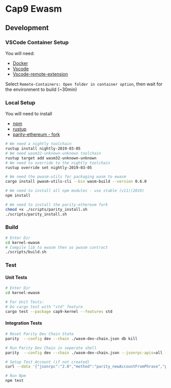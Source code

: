 # Cap9 Ewasm

## Development

### VSCode Container Setup

You will need:
* [Docker](https://www.docker.com/)
* [Vscode](https://code.visualstudio.com/)
* [Vscode-remote-extension](https://marketplace.visualstudio.com/items?itemName=ms-vscode-remote.vscode-remote-extensionpack)

Select `Remote-Containers: Open folder in container option`, then wait for the environment to build (~30min)

### Local Setup
You will need to install

* [npm](https://nodejs.org/en/)
* [rustup](https://rustup.rs/)
* [parity-ethereum - fork](https://github.com/daohub-io/parity-ethereum)

```bash
# We need a nightly toolchain
rustup install nightly-2019-03-05
# We need wasm32-unknown-unknown toolchain
rustup target add wasm32-unknown-unknown
# We need to override to the nightly toolchain
rustup override set nightly-2019-03-05

# We need the pwasm-utils for packaging wasm to ewasm
cargo install pwasm-utils-cli --bin wasm-build --version 0.6.0

# We need to install all npm modules - use stable (v11)(2019)
npm install

# We need to install the parity-ethereum fork
chmod +x ./scripts/parity_install.sh
./scripts/parity_install.sh
```

### Build

```bash
# Enter Dir
cd kernel-ewasm
# Compile lib to ewasm then as pwasm contract
./scripts/build.sh
```

### Test

#### Unit Tests

```bash
# Enter Dir
cd kernel-ewasm

# For Unit Tests:
# Do cargo test with "std" feature
cargo test --package cap9-kernel --features std
```

#### Integration Tests

```bash
# Reset Parity Dev Chain State
parity  --config dev --chain ./wasm-dev-chain.json db kill

# Run Parity Dev Chain in seperate shell
parity  --config dev --chain ./wasm-dev-chain.json --jsonrpc-apis=all --ws-apis=all --reseal-min-period 0 --gasprice 0 --geth --fatdb=on

# Setup Test Account (if not created)
curl --data '{"jsonrpc":"2.0","method":"parity_newAccountFromPhrase","params":["user", "user"],"id":0}' -H "Content-Type: application/json" -X POST localhost:8545

# Run Npm
npm test

```
